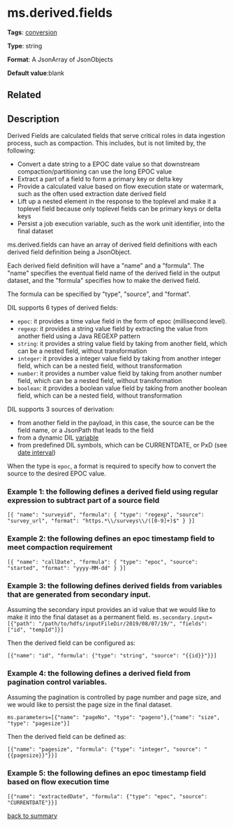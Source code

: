 # ms.derived.fields

**Tags**:
[conversion](categories.md#conversion-properties)

**Type**: string

**Format**: A JsonArray of JsonObjects

**Default value**:blank

## Related 

## Description 

Derived Fields are calculated fields that serve critical roles in data ingestion process, such as compaction. This includes, but is not
limited by, the following:

- Convert a date string to a EPOC date value so that downstream compaction/partitioning can use the long EPOC value
- Extract a part of a field to form a primary key or delta key
- Provide a calculated value based on flow execution state or watermark, such as the often used extraction date derived field
- Lift up a nested element in the response to the toplevel and make it a toplevel field because only toplevel fields can be primary keys or delta keys
- Persist a job execution variable, such as the work unit identifier, into the final dataset 

ms.derived.fields can have an array of derived field definitions with each derived field definition being a JsonObject.

Each derived field definition will have a "name" and a "formula". The "name" specifies the eventual field name of the derived field
in the output dataset, and the "formula" specifies how to make the derived field. 
 
The formula can be specified by "type", "source", and "format". 

DIL supports 6 types of derived fields:

- `epoc`: it provides a time value field in the form of epoc (millisecond level). 
- `regexp`: it provides a string value field by extracting the value from another field using a Java REGEXP pattern
- `string`: it provides a string value field by taking from another field, which can be a nested field, without transformation
- `integer`: it provides a integer value field by taking from another integer field, which can be a nested field, without transformation
- `number`: it provides a number value field by taking from another number field, which can be a nested field, without transformation
- `boolean`: it provides a boolean value field by taking from another boolean field, which can be a nested field, without transformation

DIL supports 3 sources of derivation:
- from another field in the payload, in this case, the source can be the field name, or a JsonPath that leads to the field
- from a dynamic DIL [variable](https://github.com/linkedin/data-integration-library/blob/master/docs/concepts/variables.md)
- from predefined DIL symbols, which can be CURRENTDATE, or PxD (see [date interval](https://github.com/linkedin/data-integration-library/blob/master/docs/concepts/iso-date-interval.md))

When the type is `epoc`, a format is required to specify how to convert the source to the desired EPOC value.  

### Example 1: the following defines a derived field using regular expression to subtract part of a source field </p>
`[{
  "name": "surveyid",
  "formula": {
    "type": "regexp",
    "source": "survey_url",
    "format": "https.*\\/surveys\\/([0-9]+)$"
    }
}]`

### Example 2: the following defines an epoc timestamp field to meet compaction requirement </p>
`[{
  "name": "callDate",
  "formula": {
    "type": "epoc",
    "source": "started",
    "format": "yyyy-MM-dd"
  }
}]`

### Example 3: the following defines derived fields from variables that are generated from secondary input. 
 
Assuming the secondary input provides an id value that we would like to make it into the final dataset as a
permanent field. 
`ms.secondary.input=[{"path": "/path/to/hdfs/inputFileDir/2019/08/07/19/", "fields": ["id", "tempId"]}]` </p>

Then the derived field can be configured as:

`[{"name": "id", "formula": {"type": "string", "source": "{{id}}"}}]`

### Example 4: the following defines a derived field from pagination control variables. 

Assuming the pagination is controlled by page number and page size, and we would like to persist the page size in the 
final dataset.
 
`ms.parameters=[{"name": "pageNo", "type": "pageno"},{"name": "size", "type": "pagesize"}]`

Then the derived field can be defined as:

`[{"name": "pagesize", "formula": {"type": "integer", "source": "{{pagesize}}"}}]`

### Example 5: the following defines an epoc timestamp field based on flow execution time </p>
`[{"name": "extractedDate", "formula": {"type": "epoc", "source": "CURRENTDATE"}}]`


[back to summary](summary.md#msderivedfields)
